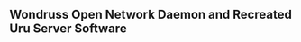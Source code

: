 Wondruss Open Network Daemon and Recreated Uru Server Software
--------------------------------------------------------------

